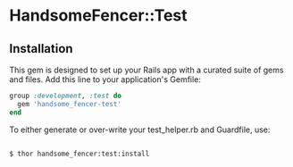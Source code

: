 # HandsomeFencer::Test

## Installation

This gem is designed to set up your Rails app with a curated suite of gems and files. Add this line to your application's Gemfile:

```ruby
group :development, :test do
  gem 'handsome_fencer-test'
end
```

To either generate or over-write your test_helper.rb and Guardfile, use:

```sh

$ thor handsome_fencer:test:install

```
